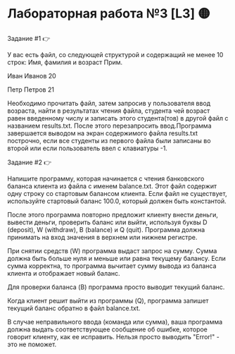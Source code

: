# Лабораторная работа №3 [L3] 🟡

Задание #1 👉 

У вас есть файл, со следующей структурой и содержащий не менее 10 строк: Имя, фамилия  и возраст
Прим.

Иван Иванов 20

Петр Петров 21

Необходимо прочитать файл, затем запросив у пользователя ввод возраста, найти в результатах чтения файла,
студента чей возраст равен введенному числу и записать этого студента(тов) в другой файл с названием results.txt. 
После этого перезапросить ввод.Программа завершается выводом на экран содержимого файла results.txt построчно, 
если все студенты из первого файла были записаны во второй или если пользователь ввел с клавиатуры -1.

Задание #2 👉 

Напишите программу, которая начинается с чтения банковского баланса клиента из файла с именем balance.txt. 
Этот файл содержит одну строку со стартовым балансом клиента. Если файл не существует, 
используйте стартовый баланс 100.0, который должен быть константой.

После этого программа повторно предложит клиенту внести деньги, вывести деньги, проверить баланс или выйти, 
используя буквы D (deposit), W (withdraw), B (balance) и Q (quit). 
Программа должна принимать на вход значения в верхнем или нижнем регистре.

При снятии средств (W) программа выдаст запрос на сумму. 
Сумма должна быть больше нуля и меньше или равна текущему балансу. Если сумма корректна, 
то программа вычитает сумму вывода из баланса клиента и отображает новый баланс.

Для проверки баланса (B) программа просто выводит текущий баланс.

Когда клиент решит выйти из программы (Q), программа запишет текущий баланс обратно в файл balance.txt.

В случае неправильного ввода (команда или сумма), ваша программа должна выдать соответствующее сообщение об ошибке, 
которое говорит клиенту, как ее исправить. Нельзя просто выводить "Error!" - это не поможет.
